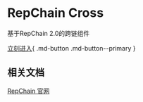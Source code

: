 # RepChain Cross

基于RepChain 2.0的跨链组件

[立刻进入](01.跨链组件/01.引言.md){ .md-button .md-button--primary }



## 相关文档

 [RepChain 官网]( https://repchain.net)

